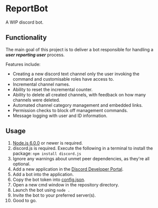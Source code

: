 # ReportBot

A WIP discord bot.

## Functionality

The main goal of this project is to deliver a bot responsible for handling a ***user reporting user*** process.

Features include:

- Creating a new discord text channel only the user invoking the command and customisable roles have access to.
- Incremental channel names.
- Ability to reset the incremental counter.
- Ability to delete all created channels, with feedback on how many channels were deleted.
- Automated channel category management and embedded links.
- Permission checks to block off management commands.
- Message logging with user and ID information.

## Usage

1. [Node.js 6.0.0](https://nodejs.org/en/download/) or newer is required.
2. discord.js is required. Execute the following in a terminal to install the package: `npm install discord.js`
3. Ignore any warnings about unmet peer dependencies, as they're all optional.
4. Add a new application in the [Discord Developer Portal](https://discordapp.com/developers/applications).
5. Add a bot into the application.
6. Copy the bot token into [config.json](config.json).
7. Open a new cmd window in the repository directory.
8. Launch the bot using `node .`
9. Invite the bot to your preferred server(s).
10. Good to go.
